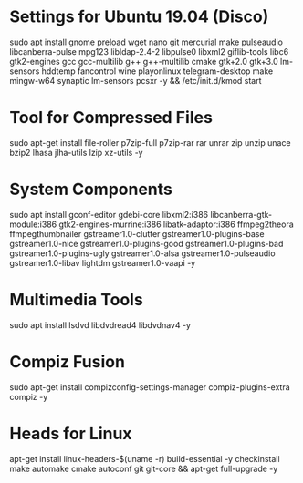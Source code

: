 # Settings for Ubuntu 19.04 (Disco)
   
   sudo apt install gnome preload wget nano git mercurial make pulseaudio libcanberra-pulse mpg123 libldap-2.4-2 libpulse0 libxml2 giflib-tools libc6 gtk2-engines gcc gcc-multilib g++ g++-multilib cmake gtk+2.0 gtk+3.0 lm-sensors hddtemp fancontrol wine playonlinux telegram-desktop make mingw-w64 synaptic lm-sensors pcsxr -y && /etc/init.d/kmod start 


# Tool for Compressed Files
   
   sudo apt-get install file-roller p7zip-full p7zip-rar rar unrar zip unzip unace bzip2 lhasa jlha-utils lzip xz-utils -y


# System Components

   sudo apt install gconf-editor gdebi-core libxml2:i386 libcanberra-gtk-module:i386 gtk2-engines-murrine:i386 libatk-adaptor:i386 ffmpeg2theora ffmpegthumbnailer gstreamer1.0-clutter gstreamer1.0-plugins-base gstreamer1.0-nice       gstreamer1.0-plugins-good gstreamer1.0-plugins-bad gstreamer1.0-plugins-ugly gstreamer1.0-alsa gstreamer1.0-pulseaudio  gstreamer1.0-libav lightdm gstreamer1.0-vaapi -y
   
# Multimedia Tools

   sudo apt install lsdvd libdvdread4 libdvdnav4 -y
 
# Compiz Fusion

   sudo apt-get install compizconfig-settings-manager compiz-plugins-extra compiz -y

# Heads for Linux

   apt-get install linux-headers-$(uname -r) build-essential -y checkinstall make automake cmake autoconf git git-core && apt-get full-upgrade -y

